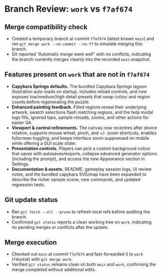 # Branch Review: `work` vs `f7af674`

## Merge compatibility check
- Created a temporary branch at commit `f7af674` (latest known `main`) and ran `git merge work --no-commit --no-ff` to simulate merging this branch.
- Git reported "Automatic merge went well" with no conflicts, indicating the branch currently merges cleanly into the recorded `main` snapshot.

## Features present on `work` that are not in `f7af674`
- **Capybara Springs defaults.** The bundled Capybara Springs lagoon illustration auto-loads on startup, includes reload controls, and now exposes low/medium/high detail presets that swap colour and region counts before regenerating the puzzle.
- **Enhanced painting feedback.** Filled regions reveal their underlying artwork, swatch selections flash matching regions, and the help modal logs fills, ignored taps, sample reloads, zooms, and other actions for easier QA.
- **Viewport & control refinements.** The canvas now recentres after device rotation, supports mouse wheel, pinch, and +/- zoom shortcuts, enables fullscreen toggling, and keeps interface zoom suppressed on mobile while offering a GUI scale slider.
- **Presentation controls.** Players can pick a custom background colour that saves with autosaves/exports, collapse advanced generator options (including the prompt), and access the new Appearance section in Settings.
- **Documentation & assets.** README, gameplay session logs, UI review notes, and the bundled capybara SVG/map have been expanded to describe the richer sample scene, new commands, and updated regression tests.


## Git update status
- Ran `git fetch --all --prune` to refresh local refs before auditing the branch.
- Confirmed `git status` reports a clean working tree on `work`, indicating no pending merges or conflicts after the update.

## Merge execution
- Checked out `main` at commit `f7af674` and fast-forwarded it to `work` (`f4be938`) with `git merge work`.
- Verified `git status` remains clean on both `main` and `work`, confirming the merge completed without additional edits.
